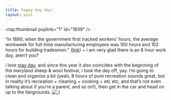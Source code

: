 ```yaml
---
title: happy may day!    
layout: post
---
```


<span class="pic3"><txp:thumbnail poplink="1" id="1839" /></span> 

&#8220;In 1890, when the government first tracked workers&#8217; hours, the average workweek for full-time manufacturing employees was 100 hours and 102 hours for building tradesmen.&#8221; ([link][1]) ~ i am very glad there is an 8 hour work day, aren&#8217;t you?

i love [may day][2], and since this year it also coincides with the beginning of the maryland sheep & wool festival, i took the day off, yay. i&#8217;m going to clean and organize a bit (yeah, 8 hours of pure recreation sounds great, but in reality it&#8217;s recreation + cleaning + cooking + etc etc, and that&#8217;s not even talking about if you&#8217;re a parent, and so on!), then get in the car and head on up to the fairgrounds. <img src="http://localhost:8888/wordpress/wp-includes/images/smilies/icon_wink.gif" alt=";)" class="wp-smiley" />

 [1]: http://www.pbs.org/livelyhood/workday/weekend/8hourday.html
 [2]: http://mellowtrouble.net/index.php?s=search&q=may+day